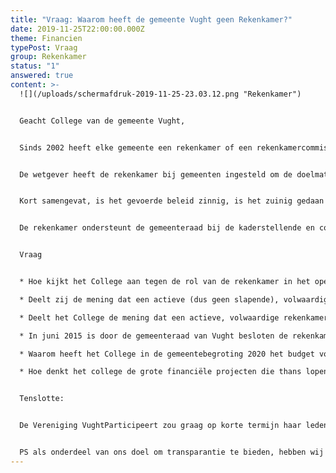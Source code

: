 ```yaml
---
title: "Vraag: Waarom heeft de gemeente Vught geen Rekenkamer?"
date: 2019-11-25T22:00:00.000Z
theme: Financien
typePost: Vraag
group: Rekenkamer
status: "1"
answered: true
content: >-
  ![](/uploads/schermafdruk-2019-11-25-23.03.12.png "Rekenkamer")


  Geacht College van de gemeente Vught,


  Sinds 2002 heeft elke gemeente een rekenkamer of een rekenkamercommissie. Dit is een verplichting die in de Gemeentewet (art. 81a) is opgenomen. 


  De wetgever heeft de rekenkamer bij gemeenten ingesteld om de doelmatigheid, doeltreffendheid en rechtmatigheid van het gevoerde bestuur te onderzoeken. Doelmatigheid wil zeggen dat de kosten in verhouding moeten zijn met wat je wil bereiken. Met doeltreffendheid wordt bedoeld dat de gemeentelijke inspanningen en uitgaven ook echt een bijdrage leveren aan het doel wat het gemeentebestuur wil bereiken. Rechtmatigheid wil zeggen dat de raad, het college en de ambtelijke organisatie zich houden aan alle geldende wetten, regels en besluiten.


  Kort samengevat, is het gevoerde beleid zinnig, is het zuinig gedaan en is het zorgvuldig uitgevoerd.


  De rekenkamer ondersteunt de gemeenteraad bij de kaderstellende en controlerende taak die het heeft. De rapporten van de rekenkamer zijn altijd openbaar. Een rekenkamer draagt bij aan een transparanter en beter functionerend openbaar bestuur en mag als enige binnen de gemeente zowel de raad, het college als ook de ambtelijke organisatie onderzoeken. En zelfs instanties die bijvoorbeeld subsidie ontvangen van de gemeente.


  Vraag


  * Hoe kijkt het College aan tegen de rol van de rekenkamer in het openbaar bestuur?

  * Deelt zij de mening dat een actieve (dus geen slapende), volwaardige rekenkamer(commissie) de controlerende taak van de gemeenteraad ondersteunt? 

  * Deelt het College de mening dat een actieve, volwaardige rekenkamercommissie bijdraagt aan de kwaliteit, openheid en transparantie van het gemeentelijk bestuur?

  * In juni 2015 is door de gemeenteraad van Vught besloten de rekenkamercommissie slapend te maken. Wat waren de overwegingen voor het besluit om de rekenkamercommissie de facto buiten werking te stellen?

  * Waarom heeft het College in de gemeentebegroting 2020 het budget voor de rekenkamer(commissie) geschrapt? De richtlijn voor het budget van een rekenkamer is daarbij 1 euro per inwoner per jaar, wat voor Vught  26.000 euro per jaar zou betekenen en na de samenvoeging met Helvoirt ruim 30.000 euro per jaar. Deze vraag is extra op zijn plaats omdat in april 2019 de ministerraad heeft besloten dat de rekenkamer niet meer slapend kan worden gemaakt.

  * Hoe denkt het college de grote financiële projecten die thans lopen, met daarbij de risico’s die extra beheersing van financiën eisen, waarbij grote verantwoordelijkheden moeten worden gedragen door gekozen burgers zonder aanwijsbare relevante ervaring, succesvol en transparant te kunnen uitvoeren?


  Tenslotte:


  De Vereniging VughtParticipeert zou graag op korte termijn haar leden over uw antwoorden willen informeren. Wij nemen aan dat ook u de noodzaak ziet de inwoners van Vught zo snel mogelijk te informeren. Om die reden zouden wij het op prijs stellen uw antwoorden binnen 3 weken te mogen ontvangen.


  PS als onderdeel van ons doel om transparantie te bieden, hebben wij deze brief ook op onze website [www.vughtparticipeert.nl](www.vughtparticipeert.nl) geplaatst. Uw antwoorden zullen daar ook worden gepubliceerd.
---
```


